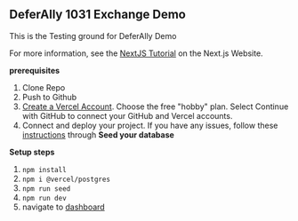 ## DeferAlly 1031 Exchange Demo

This is the Testing ground for DeferAlly Demo

For more information, see the [NextJS Tutorial](https://nextjs.org/learn/dashboard-app) on the Next.js Website.

**prerequisites**
1. Clone Repo
2. Push to Github
3. [Create a Vercel Account](vercel.com/signup). Choose the free "hobby" plan. Select Continue with GitHub to connect your GitHub and Vercel accounts.
4. Connect and deploy your project. If you have any issues, follow these [instructions](https://nextjs.org/learn/dashboard-app/setting-up-your-database#connect-and-deploy-your-project) through **Seed your database**

**Setup steps**
1. `npm install`
2. `npm i @vercel/postgres`
3. `npm run seed`
4. `npm run dev`
5. navigate to [dashboard](http://localhost:3001/dashboard/exchanges)
